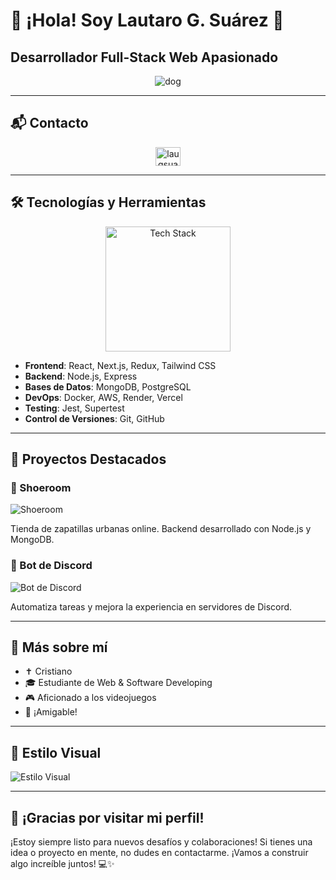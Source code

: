 # 👋 ¡Hola! Soy Lautaro G. Suárez 🫶

## Desarrollador Full-Stack Web Apasionado

<p align="center">
  <img src="https://imgs.search.brave.com/owNuVAYyRf1ksqq8eqa5-leWBY3_Qg8nz0prtfK49Ng/rs:fit:860:0:0:0/g:ce/aHR0cHM6Ly9naWZk/Yi5jb20vaW1hZ2Vz/L2hpZ2gvZG9nLW9u/LWNvbXB1dGVyLTc5/emVwdXdkbDFjMGU4/NzUuZ2lm.gif" alt="dog"/>
</p>

---

## 📬 Contacto

<p align="center">
  <a href="https://instagram.com/laugsuarez_" target="_blank">
    <img align="center" src="https://raw.githubusercontent.com/rahuldkjain/github-profile-readme-generator/master/src/images/icons/Social/instagram.svg" alt="laugsuarez_" height="30" width="40" />
  </a>
</p>

---

## 🛠️ Tecnologías y Herramientas

<p align="center">
  <img src="https://raw.githubusercontent.com/Anmol-Baranwal/Cool-GIFs-For-GitHub/main/Tech%20Stack%20floating.gif" alt="Tech Stack" width="200" height="200"/>
</p>

- **Frontend**: React, Next.js, Redux, Tailwind CSS
- **Backend**: Node.js, Express
- **Bases de Datos**: MongoDB, PostgreSQL
- **DevOps**: Docker, AWS, Render, Vercel
- **Testing**: Jest, Supertest
- **Control de Versiones**: Git, GitHub

---

## 🚀 Proyectos Destacados

### 🛒 Shoeroom

![Shoeroom](https://raw.githubusercontent.com/Anmol-Baranwal/Cool-GIFs-For-GitHub/main/Animated%20Hello%20Banner/hello.gif)

Tienda de zapatillas urbanas online. Backend desarrollado con Node.js y MongoDB.

### 🤖 Bot de Discord

![Bot de Discord](https://raw.githubusercontent.com/Anmol-Baranwal/Cool-GIFs-For-GitHub/main/Animated%20Hello%20Banner/hello.gif)

Automatiza tareas y mejora la experiencia en servidores de Discord.

---

## 🧠 Más sobre mí

- ✝️ Cristiano
- 🎓 Estudiante de Web & Software Developing
- 🎮 Aficionado a los videojuegos
- 💬 ¡Amigable!

---

## 🎨 Estilo Visual

![Estilo Visual](https://raw.githubusercontent.com/Anmol-Baranwal/Cool-GIFs-For-GitHub/main/Tech%20Stack%20floating.gif)

---

## 🎉 ¡Gracias por visitar mi perfil!

¡Estoy siempre listo para nuevos desafíos y colaboraciones! Si tienes una idea o proyecto en mente, no dudes en contactarme. ¡Vamos a construir algo increíble juntos! 💻✨
